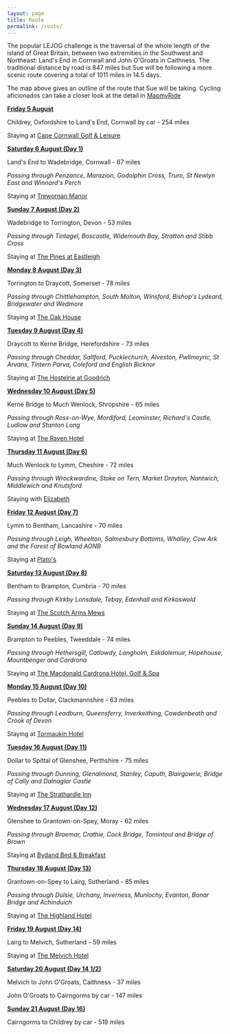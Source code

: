 ```yaml
---
layout: page
title: Route
permalink: /route/
---
```



The popular LEJOG challenge is the traversal of the whole length of the island of Great Britain, between two extremities in the Southwest and Northeast: Land's End in Cornwall and John O'Groats in Caithness. The traditional distance by road is 847 miles but Sue will be following a more scenic route covering a total of 1011 miles in 14.5 days.

The map above gives an outline of the route that Sue will be taking. Cycling aficionados can take a closer look at the detail in [MapmyRide](http://www.mapmyride.com/routes/view/1196775271)

<u><strong>Friday 5 August</strong></u>

Childrey, Oxfordshire to Land's End, Cornwall by car - 254 miles

Staying at [Cape Cornwall Golf & Leisure](http://capecornwallgolfclub.co.uk/)

<u><strong>Saturday 6 August (Day 1)</strong></u>

Land's End to Wadebridge, Cornwall - 67 miles

*Passing through Penzance, Marazion, Godolphin Cross, Truro, St Newlyn East and Winnard's Perch*

Staying at [Trewornan Manor](http://www.trewornanmanor.co.uk/)

<u><strong>Sunday 7 August (Day 2)</strong></u>

Wadebridge to Torrington, Devon - 53 miles

*Passing through Tintagel, Boscastle, Widemouth Bay, Stratton and Stibb Cross*

Staying at [The Pines at Eastleigh](http://www.thepinesateastleigh.co.uk/)

<u><strong>Monday 8 August (Day 3)</strong></u>

Torrington to Draycott, Somerset - 78 miles

*Passing through Chittlehampton, South Molton, Winsford, Bishop's Lydeard, Bridgewater and Wedmore*

Staying at [The Oak House](http://www.theoakhousesomerset.com/)

<u><strong>Tuesday 9 August (Day 4)</strong></u>

Draycott to Kerne Bridge, Herefordshire - 73 miles

*Passing through Cheddar, Saltford, Pucklechurch, Alveston, Pwllmeyric, St Arvans, Tintern Parva, Coleford and English Bicknor*

Staying at [The Hostelrie at Goodrich](http://www.thehostelrieatgoodrich.co.uk/)

<u><strong>Wednesday 10 August (Day 5)</strong></u>

Kerne Bridge to Much Wenlock, Shropshire - 65 miles

*Passing through Ross-on-Wye, Mordiford, Leominster, Richard's Castle, Ludlow and Stanton Long*

Staying at [The Raven Hotel](http://www.ravenhotel.com/)

<u><strong>Thursday 11 August (Day 6)</strong></u>

Much Wenlock to Lymm, Cheshire - 72 miles

*Passing through Wrockwardine, Stoke on Tern, Market Drayton, Nantwich, Middlewich and Knutsford*

Staying with [Elizabeth](/friends/)

<u><strong>Friday 12 August (Day 7)</strong></u>

Lymm to Bentham, Lancashire - 70 miles

*Passing through Leigh, Wheelton, Salmesbury Bottoms, Whalley, Cow Ark and the Forest of Bowland AONB*

Staying at [Plato's](http://www.platoskirkbylonsdale.co.uk/)

<u><strong>Saturday 13 August (Day 8)</strong></u>

Bentham to Brampton, Cumbria - 70 miles

*Passing through Kirkby Lonsdale, Tebay, Edenhall and Kirkoswold*

Staying at [The Scotch Arms Mews](http://www.thescotcharmsmews.co.uk/)

<u><strong>Sunday 14 August (Day 9)</strong></u>

Brampton to Peebles, Tweeddale - 74 miles

*Passing through Hethersgill, Catlowdy, Langholm, Eskdalemuir, Hopehouse, Mountbenger and Cardrona*

Staying at [The Macdonald Cardrona Hotel, Golf & Spa](http://www.macdonaldhotels.co.uk/our-hotels/macdonald-cardrona-hotel-golf-spa/)

<u><strong>Monday 15 August (Day 10)</strong></u>

Peebles to Dollar, Clackmannshire - 63 miles

*Passing through Leadburn, Queensferry, Inverkeithing, Cowdenbeath and Crook of Devon*

Staying at [T](__notset__)[ormaukin Hotel](www.tormaukinhotel.co.uk)

<u><strong>Tuesday 16 August (Day 11)</strong></u>

Dollar to Spittal of Glenshee, Perthshire - 75 miles

*Passing through Dunning, Glenalmond, Stanley, Caputh, Blairgowrie, Bridge of Cally and Dalnaglar Castle*

Staying at [The Strathardle Inn](http://strathardleinn.co.uk/)

<u><strong>Wednesday 17 August (Day 12)</strong></u>

Glenshee to Grantown-on-Spey, Moray - 62 miles

*Passing through Braemar, Crathie, Cock Bridge, Tomintoul and Bridge of Brown*

Staying at [Bydand Bed & Breakfast](www.highlandbnb.co.uk)

<u><strong>Thursday 18 August (Day 13)</strong></u>

Grantown-on-Spey to Lairg, Sutherland - 85 miles

*Passing through Dulsie, Urchany, Inverness, Munlochy, Evanton, Bonar Bridge and Achinduich*

Staying at [The Highland Hotel](http://www.highland-hotel.co.uk/)

<u><strong>Friday 19 August (Day 14)</strong></u>

Lairg to Melvich, Sutherland - 59 miles

Staying at [The Melvich Hotel](http://www.melvichhotel.co.uk/)

<u><strong>Saturday 20 August (Day 14 1/2)</strong></u>

Melvich to John O'Groats, Caithness - 37 miles

John O'Groats to Cairngorms by car - 147 miles

<u><strong>Sunday 21 August (Day 16)</strong></u>

Cairngorms to Childrey by car - 519 miles